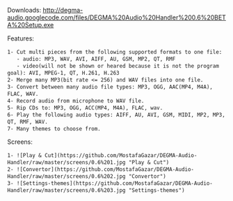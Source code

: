 Downloads:
http://degma-audio.googlecode.com/files/DEGMA%20Audio%20Handler%200.6%20BETA%20Setup.exe

Features:

    1- Cut multi pieces from the following supported formats to one file:
       - audio: MP3, WAV, AVI, AIFF, AU, GSM, MP2, QT, RMF
       - video(will not be shown or heared because it is not the program goal): AVI, MPEG-1, QT, H.261, H.263
    2- Merge many MP3(bit rate <= 256) and WAV files into one file.
    3- Convert between many audio file types: MP3, OGG, AAC(MP4, M4A), FLAC, WAV.
    4- Record audio from microphone to WAV file.
    5- Rip CDs to: MP3, OGG, ACC(MP4, M4A), FLAC, wav.
    6- Play the following audio types: AIFF, AU, AVI, GSM, MIDI, MP2, MP3, QT, RMF, WAV.
    7- Many themes to choose from.

Screens:

    1- ![Play & Cut](https://github.com/MostafaGazar/DEGMA-Audio-Handler/raw/master/screens/0.6%201.jpg "Play & Cut")
    2- ![Convertor](https://github.com/MostafaGazar/DEGMA-Audio-Handler/raw/master/screens/0.6%202.jpg "Convertor")
    3- ![Settings-themes](https://github.com/MostafaGazar/DEGMA-Audio-Handler/raw/master/screens/0.6%203.jpg "Settings-themes")